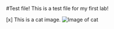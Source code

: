 #Test file! 
This is a test file for my first lab!

[x] This is a cat image. 
<img src = "https://www.google.com/url?sa=i&url=https%3A%2F%2Funsplash.com%2Fimages%2Fanimals%2Fcat&psig=AOvVaw0iIqz1R4PFnldKxheHwG1Q&ust=1680820926923000&source=images&cd=vfe&ved=0CA4QjRxqFwoTCKiOzYPok_4CFQAAAAAdAAAAABAE" alt = "Image of cat">
